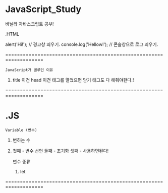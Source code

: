 # JavaScript_Study
바닐라 자바스크립트 공부!


 .HTML

alert('Hi!');            // 경고창 띄우기.
console.log('Hellow!');  // 콘솔창으로 로그 띄우기.

===================================================================

    JavaScript가 별루인 이유
 1. title 이건 head 이건 태그를 열었으면 닫기 태그도 다 해줘야한다.!
 
===================================================================

 .JS
===================================================================

    Variable (변수)
 1. 변하는 수
 2. 첫째 - 변수 선언 
    둘째 - 초기화
    셋째 - 사용하면된다!

    변수 종류
     1. let
 
===================================================================